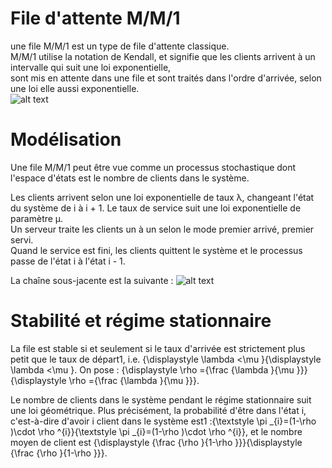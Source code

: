 # File d'attente M/M/1 

une file M/M/1 est un type de file d'attente classique.        
M/M/1 utilise la notation de Kendall, et signifie que les clients arrivent à un intervalle qui suit une loi exponentielle,      
sont mis en attente dans une file et sont traités dans l'ordre d'arrivée, selon une loi elle aussi exponentielle.   
![alt text](https://upload.wikimedia.org/wikipedia/commons/thumb/6/65/Mm1_queue.svg/220px-Mm1_queue.svg.png)

# Modélisation 

Une file M/M/1 peut être vue comme un processus stochastique dont l'espace d'états est le nombre de clients dans le système.

Les clients arrivent selon une loi exponentielle de taux λ, changeant l'état du système de i à i + 1.
Le taux de service suit une loi exponentielle de paramètre μ.     
Un serveur traite les clients un à un selon le mode premier arrivé, premier servi.       
Quand le service est fini, les clients quittent le système et le processus passe de l'état i à l'état i - 1. 

La chaîne sous-jacente est la suivante :
![alt text](https://upload.wikimedia.org/wikipedia/commons/thumb/e/e6/MM1_queue_state_space.svg/605px-MM1_queue_state_space.svg.png)

# Stabilité et régime stationnaire
La file est stable si et seulement si le taux d'arrivée est strictement plus petit que le taux de départ1,
i.e. {\displaystyle \lambda <\mu }{\displaystyle \lambda <\mu }.
On pose : {\displaystyle \rho ={\frac {\lambda }{\mu }}}{\displaystyle \rho ={\frac {\lambda }{\mu }}}.

Le nombre de clients dans le système pendant le régime stationnaire suit une loi géométrique. Plus précisément, la probabilité d'être dans l'état i, 
c'est-à-dire d'avoir i client dans le système est1 :{\textstyle \pi _{i}=(1-\rho )\cdot \rho ^{i}}{\textstyle \pi _{i}=(1-\rho )\cdot \rho ^{i}}, 
et le nombre moyen de client est {\displaystyle {\frac {\rho }{1-\rho }}}{\displaystyle {\frac {\rho }{1-\rho }}}.
